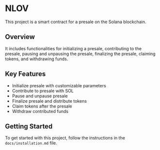 # NLOV
This project is a smart contract for a presale on the Solana blockchain. 

## Overview
It includes functionalities for initializing a presale, contributing to the presale, pausing and unpausing the presale, finalizing the presale, claiming tokens, and withdrawing funds.

## Key Features
- Initialize presale with customizable parameters
- Contribute to presale with SOL
- Pause and unpause presale
- Finalize presale and distribute tokens
- Claim tokens after the presale
- Withdraw contributed funds

## Getting Started
To get started with this project, follow the instructions in the `docs/installation.md` file.
